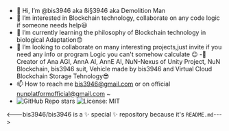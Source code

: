 - 👋 Hi, I’m @bis3946 aka ßi§3946 aka Demolition Man 
- 👀 I’m interested in Blockchain technology, collaborate on any code logic if someone needs help😃
- 🌱 I’m currently learning the philosophy of Blockchain technology in biological Adaptation😊
- 💞️ I’m looking to collaborate on many interesting projects,just invite if you need any info or program Logic you can't somehow calculate 😉
-🧠 Creator of Ana AGI, AnnA AI, AnnE AI, NuN-Nexus of Unity Project, NuN Blockchain, bis3946 suit, Vehicle made by bis3946 and Virtual Cloud Blockchain Storage Tehnology😎
- 📫 How to reach me bis3946@gmail.com or on official nunplatformofficial@gmail.com ~
- ![GitHub Repo stars](https://img.shields.io/github/stars/bis3946/bis3946.github.io?style=social)
![License: MIT](https://img.shields.io/badge/License-MIT-green.svg)


<---bis3946/bis3946 is a ✨ special ✨ repository because it's `README.md`--->

